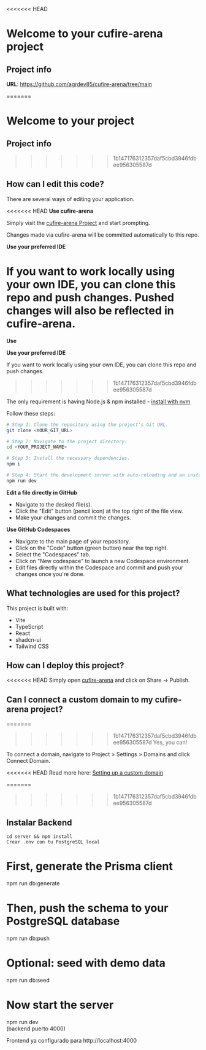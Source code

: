 <<<<<<< HEAD
# Welcome to your cufire-arena project

## Project info

**URL**: https://github.com/agrdev85/cufire-arena/tree/main

=======
# Welcome to your project

## Project info

>>>>>>> 1b147176312357daf5cbd3946fdbee956305587d
## How can I edit this code?

There are several ways of editing your application.

<<<<<<< HEAD
**Use cufire-arena**

Simply visit the [cufire-arena Project](https://github.com/agrdev85/cufire-arena/tree/main) and start prompting.

Changes made via cufire-arena will be committed automatically to this repo.

**Use your preferred IDE**

If you want to work locally using your own IDE, you can clone this repo and push changes. Pushed changes will also be reflected in cufire-arena.
=======
**Use**

**Use your preferred IDE**

If you want to work locally using your own IDE, you can clone this repo and push changes.
>>>>>>> 1b147176312357daf5cbd3946fdbee956305587d

The only requirement is having Node.js & npm installed - [install with nvm](https://github.com/nvm-sh/nvm#installing-and-updating)

Follow these steps:

```sh
# Step 1: Clone the repository using the project's Git URL.
git clone <YOUR_GIT_URL>

# Step 2: Navigate to the project directory.
cd <YOUR_PROJECT_NAME>

# Step 3: Install the necessary dependencies.
npm i

# Step 4: Start the development server with auto-reloading and an instant preview.
npm run dev
```

**Edit a file directly in GitHub**

- Navigate to the desired file(s).
- Click the "Edit" button (pencil icon) at the top right of the file view.
- Make your changes and commit the changes.

**Use GitHub Codespaces**

- Navigate to the main page of your repository.
- Click on the "Code" button (green button) near the top right.
- Select the "Codespaces" tab.
- Click on "New codespace" to launch a new Codespace environment.
- Edit files directly within the Codespace and commit and push your changes once you're done.

## What technologies are used for this project?

This project is built with:

- Vite
- TypeScript
- React
- shadcn-ui
- Tailwind CSS

## How can I deploy this project?

<<<<<<< HEAD
Simply open [cufire-arena](https://github.com/agrdev85/cufire-arena/tree/main) and click on Share -> Publish.

## Can I connect a custom domain to my cufire-arena project?

=======
>>>>>>> 1b147176312357daf5cbd3946fdbee956305587d
Yes, you can!

To connect a domain, navigate to Project > Settings > Domains and click Connect Domain.

<<<<<<< HEAD
Read more here: [Setting up a custom domain](https://docs.cufire-arena.dev/tips-tricks/custom-domain#step-by-step-guide)


=======
>>>>>>> 1b147176312357daf5cbd3946fdbee956305587d
## Instalar Backend
    cd server && npm install
    Crear .env con tu PostgreSQL local

# First, generate the Prisma client
npm run db:generate

# Then, push the schema to your PostgreSQL database
npm run db:push

# Optional: seed with demo data
npm run db:seed

# Now start the server
npm run dev  
(backend puerto 4000)

Frontend ya configurado para http://localhost:4000
